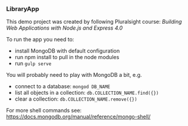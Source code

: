 ### LibraryApp

This demo project was created by following Pluralsight course:
<cite>
Building Web Applications with Node.js and Express 4.0
</cite>

To run the app you need to:
- install MongoDB with default configuration
- run npm install to pull in the node modules
- run <code>gulp serve</code>

You will probably need to play with MongoDB a bit, e.g.
- connect to a database: <code>mongod DB_NAME</code>
- list all objects in a collection: <code>db.COLLECTION_NAME.find({})</code>
- clear a collection: <code>db.COLLECTION_NAME.remove({})</code>

For more shell commands see:
https://docs.mongodb.org/manual/reference/mongo-shell/





